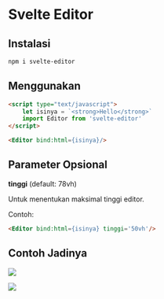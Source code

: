 # Svelte Editor

## Instalasi

```bash
npm i svelte-editor
```

## Menggunakan

```html
<script type="text/javascript">
	let isinya = `<strong>Hello</strong>`
	import Editor from 'svelte-editor'
</script>

<Editor bind:html={isinya}/>
```

## Parameter Opsional

**tinggi** (default: 78vh)

Untuk menentukan maksimal tinggi editor.

Contoh:

```html
<Editor bind:html={isinya} tinggi='50vh'/>
```

## Contoh Jadinya

![](https://i.ibb.co/rF4mh02/image.png)

![](https://i.ibb.co/hXJvpqS/image.png)